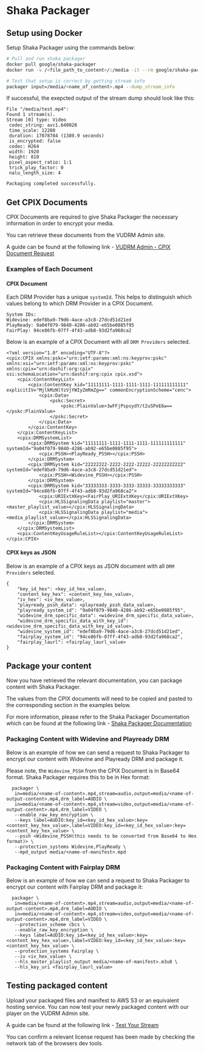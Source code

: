 # Shaka Packager

## Setup using Docker

Setup Shaka Packager using the commands below:

```bash
# Pull and run shaka packager 
docker pull google/shaka-packager
docker run -v /<file_path_to_content>/:/media -it --rm google/shaka-packager

# Test that setup is correct by getting stream info
packager input=/media/<name_of_content>.mp4 --dump_stream_info
```

If successful, the exepcted output of the stream dump should look like this:

```text
File "/media/test.mp4":
Found 1 stream(s).
Stream [0] type: Video
 codec_string: avc1.640028
 time_scale: 12288
 duration: 17078784 (1389.9 seconds)
 is_encrypted: false
 codec: H264
 width: 1920
 height: 810
 pixel_aspect_ratio: 1:1
 trick_play_factor: 0
 nalu_length_size: 4

Packaging completed successfully.
```

## Get CPIX Documents

CPIX Documents are required to give Shaka Packager the necessary information in order to encrypt your media.

You can retrieve these documents from the VUDRM Admin site. 

A guide can be found at the following link - [VUDRM Admin - CPIX Document Request](https://docs.vualto.com/projects/vudrm/en/latest/UserGuide/VUDRM-Admin.html#vudrm-encryption-keys)

### Examples of Each Document

#### CPIX Document

Each DRM Provider has a unique `systemId`. This helps to distinguish which values belong to which DRM Provider in a CPIX Document. 

```
System IDs:
Widevine: edef8ba9-79d6-4ace-a3c8-27dcd51d21ed
PlayReady: 9a04f079-9840-4286-ab92-e65be0885f95
FairPlay: 94ce86fb-07ff-4f43-adb8-93d2fa968ca2
```

Below is an example of a CPIX Document with all `DRM Providers` selected. 

```
<?xml version="1.0" encoding="UTF-8"?>
<cpix:CPIX xmlns:pskc="urn:ietf:params:xml:ns:keyprov:pskc" xmlns:xsi="urn:ietf:params:xml:ns:keyprov:pskc" xmlns:cpix="urn:dashif:org:cpix" xsi:schemaLocation="urn:dashif:org:cpix cpix.xsd">
    <cpix:ContentKeyList>
        <cpix:ContentKey kid="11111111-1111-1111-1111-111111111111" explicitIV="MjlkMzNlYzVjYWIyZmRmZg==" commonEncryptionScheme="cenc">
            <cpix:Data>
                <pskc:Secret>
                    <pskc:PlainValue>3wFFjPspsydY/t2uSPeE6w==</pskc:PlainValue>
                </pskc:Secret>
            </cpix:Data>
        </cpix:ContentKey>
    </cpix:ContentKeyList>
    <cpix:DRMSystemList>
        <cpix:DRMSystem kid="11111111-1111-1111-1111-111111111111" systemId="9a04f079-9840-4286-ab92-e65be0885f95">
            <cpix:PSSH><PlayReady_PSSH></cpix:PSSH>
        </cpix:DRMSystem>
        <cpix:DRMSystem kid="22222222-2222-2222-22222-22222222222" systemId="edef8ba9-79d6-4ace-a3c8-27dcd51d21ed">
            <cpix:PSSH><Widevine_PSSH></cpix:PSSH>
        </cpix:DRMSystem>
        <cpix:DRMSystem kid="33333333-3333-3333-33333-33333333333" systemId="94ce86fb-07ff-4f43-adb8-93d2fa968ca2">
            <cpix:URIExtXKey><FairPlay_URIExtXKey</cpix:URIExtXKey>
            <cpix:HLSSignalingData playlist="master"><master_playlist_value></cpix:HLSSignalingData>
            <cpix:HLSSignalingData playlist="media"><media_playlist_value></cpix:HLSSignalingData>
        </cpix:DRMSystem>
    </cpix:DRMSystemList>
    <cpix:ContentKeyUsageRuleList></cpix:ContentKeyUsageRuleList>
</cpix:CPIX>
```

#### CPIX keys as JSON

Below is an example of a CPIX keys as JSON document with all `DRM Providers` selected. 

```text
{
    "key_id_hex": <key_id_hex_value>,
    "content_key_hex": <content_key_hex_value>,
    "iv_hex": <iv_hex_value>,
    "playready_pssh_data": <playready_pssh_data_value>,
    "playready_system_id": "9a04f079-9840-4286-ab92-e65be0885f95",
    "widevine_drm_specific_data": <widevine_drm_specific_data_value>,
    "widevine_drm_specific_data_with_key_id": <widevine_drm_specific_data_with_key_id_value>,
    "widevine_system_id": "edef8ba9-79d6-4ace-a3c8-27dcd51d21ed",
    "fairplay_system_id": "94ce86fb-07ff-4f43-adb8-93d2fa968ca2",
    "fairplay_laurl": <fairplay_laurl_value>
}
```

## Package your content

Now you have retrieved the relevant documentation, you can package content with Shaka Packager.

The values from the CPIX documents will need to be copied and pasted to the corresponding section in the examples below.

For more information, please refer to the Shaka Packager Documentation which can be found at the following link - [Shaka Packager Documentation](https://google.github.io/shaka-packager/html/)

### Packaging Content with Widevine and Playready DRM

Below is an example of how we can send a request to Shaka Packager to encrypt our content with Widevine and Playready DRM and package it.

Please note, the `Widevine_PSSH` from the CPIX Document is in Base64 format. Shaka Packager requires this to be in Hex format:

```text
  packager \
   in=media/<name-of-content>.mp4,stream=audio,output=media/<name-of-output-content>.mp4,drm_label=AUDIO \
   in=media/<name-of-content>.mp4,stream=video,output=media/<name-of-output-content>.mp4,drm_label=VIDEO \
   --enable_raw_key_encryption \
   --keys label=AUDIO:key_id=<key_id_hex_value>:key=<content_key_hex_value>,label=VIDEO:key_id=<key_id_hex_value>:key=<content_key_hex_value> \
   --pssh <Widevine_PSSH(this needs to be converted from Base64 to Hex format)> \
   --protection_systems Widevine,PlayReady \
   --mpd_output media/<name-of-manifest>.mpd
```

### Packaging Content with Fairplay DRM

Below is an example of how we can send a request to Shaka Packager to encrypt our content with Fairplay DRM and package it: 

```text
  packager \
   in=media/<name-of-content>.mp4,stream=audio,output=media/<name-of-output-content>.mp4,drm_label=AUDIO \
   in=media/<name-of-content>.mp4,stream=video,output=media/<name-of-output-content>.mp4,drm_label=VIDEO \
   --protection_scheme cbcs \
   --enable_raw_key_encryption \
   --keys label=AUDIO:key_id=<key_id_hex_value>:key=<content_key_hex_value>,label=VIDEO:key_id=<key_id_hex_value>:key=<content_key_hex_value> \
   --protection_systems Fairplay \
   --iv <iv_hex_value> \
   --hls_master_playlist_output media/<name-of-manifest>.m3u8 \
   --hls_key_uri <fairplay_laurl_value>
```

## Testing packaged content

Upload your packaged files and manifest to AWS S3 or an equivalent hosting service. You can now test your newly packaged content with our player on the VUDRM Admin site.

A guide can be found at the following link - [Test Your Stream](https://docs.vualto.com/projects/vudrm/en/latest/UserGuide/VUDRM-Admin.html#test-your-stream)

You can confirm a relevant license request has been made by checking the network tab of the browsers dev tools.
